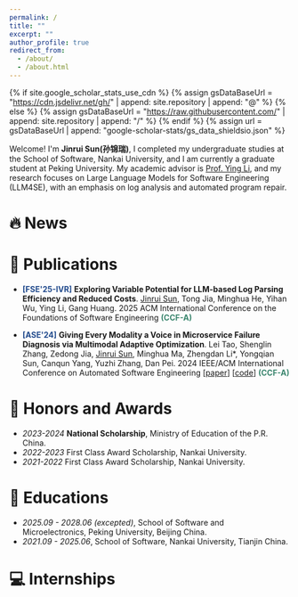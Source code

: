 ```yaml
---
permalink: /
title: ""
excerpt: ""
author_profile: true
redirect_from: 
  - /about/
  - /about.html
---
```


{% if site.google_scholar_stats_use_cdn %}
{% assign gsDataBaseUrl = "https://cdn.jsdelivr.net/gh/" | append: site.repository | append: "@" %}
{% else %}
{% assign gsDataBaseUrl = "https://raw.githubusercontent.com/" | append: site.repository | append: "/" %}
{% endif %}
{% assign url = gsDataBaseUrl | append: "google-scholar-stats/gs_data_shieldsio.json" %}

<span class='anchor' id='about-me'></span>

Welcome! I'm **Jinrui Sun(孙锦瑞)**, I completed my undergraduate studies at the School of Software, Nankai University, and I am currently a graduate student at Peking University. My academic advisor is [Prof. Ying Li](https://www.ss.pku.edu.cn/teacherteam/teacherlist/1674-%E6%9D%8E%E5%BD%B1.html), and my research focuses on Large Language Models for Software Engineering (LLM4SE), with an emphasis on log analysis and automated program repair.

<!-- My research interest includes neural machine translation and computer vision. I have published more than 100 papers at the top international AI conferences with total <a href='https://scholar.google.com/citations?user=DhtAFkwAAAAJ'>google scholar citations <strong><span id='total_cit'>260000+</span></strong></a> (You can also use google scholar badge <a href='https://scholar.google.com/citations?user=DhtAFkwAAAAJ'><img src="https://img.shields.io/endpoint?url={{ url | url_encode }}&logo=Google%20Scholar&labelColor=f6f6f6&color=9cf&style=flat&label=citations"></a>). -->


# 🔥 News
<!-- - *2022.02*: &nbsp;🎉🎉 Lorem ipsum dolor sit amet, consectetur adipiscing elit. Vivamus ornare aliquet ipsum, ac tempus justo dapibus sit amet. 
- *2022.02*: &nbsp;🎉🎉 Lorem ipsum dolor sit amet, consectetur adipiscing elit. Vivamus ornare aliquet ipsum, ac tempus justo dapibus sit amet.  -->

# 📝 Publications 

<!-- <div class='paper-box'><div class='paper-box-image'><div><div class="badge">CVPR 2016</div><img src='images/500x300.png' alt="sym" width="100%"></div></div>
<div class='paper-box-text' markdown="1">

[Deep Residual Learning for Image Recognition](https://openaccess.thecvf.com/content_cvpr_2016/papers/He_Deep_Residual_Learning_CVPR_2016_paper.pdf)

**Kaiming He**, Xiangyu Zhang, Shaoqing Ren, Jian Sun

[**Project**](https://scholar.google.com/citations?view_op=view_citation&hl=zh-CN&user=DhtAFkwAAAAJ&citation_for_view=DhtAFkwAAAAJ:ALROH1vI_8AC) <strong><span class='show_paper_citations' data='DhtAFkwAAAAJ:ALROH1vI_8AC'></span></strong>
- Lorem ipsum dolor sit amet, consectetur adipiscing elit. Vivamus ornare aliquet ipsum, ac tempus justo dapibus sit amet. 
</div>
</div> -->
- <b style="color: #224B8D;">\[FSE'25-IVR\]</b> 
  **Exploring Variable Potential for LLM-based Log Parsing Efficiency and Reduced Costs**. 
  <u>Jinrui Sun</u>, Tong Jia, Minghua He, Yihan Wu, Ying Li, Gang Huang. 2025 ACM International Conference on the Foundations of Software Engineering <b style="color:#3B866E;">(CCF-A)</b>

- <b style="color: #224B8D;">\[ASE'24\]</b> 
  **Giving Every Modality a Voice in Microservice Failure Diagnosis via Multimodal Adaptive Optimization**. 
  Lei Tao, Shenglin Zhang, Zedong Jia, <u>Jinrui Sun</u>, Minghua Ma, Zhengdan Li*, Yongqian Sun, Canqun Yang, Yuzhi Zhang, Dan Pei. 2024 IEEE/ACM International Conference on Automated Software Engineering \[[paper](https://nkcs.iops.ai/wp-content/uploads/2024/10/ASE24-Medicine.pdf)\] \[[code](https://github.com/AIOps-Lab-NKU/Medicine)\] <b style="color:#3B866E;">(CCF-A)</b>

# 🏅 Honors and Awards
- *2023-2024* **National Scholarship**, Ministry of Education of the P.R. China.
- *2022-2023* First Class Award Scholarship, Nankai University.
- *2021-2022* First Class Award Scholarship, Nankai University.


# 📖 Educations
- *2025.09 - 2028.06 (excepted)*, School of Software and Microelectronics, Peking University, Beijing China.
- *2021.09 - 2025.06*, School of Software, Nankai University, Tianjin China.


<!-- # 💬 Invited Talks
- *2021.06*, Lorem ipsum dolor sit amet, consectetur adipiscing elit. Vivamus ornare aliquet ipsum, ac tempus justo dapibus sit amet. 
- *2021.03*, Lorem ipsum dolor sit amet, consectetur adipiscing elit. Vivamus ornare aliquet ipsum, ac tempus justo dapibus sit amet.  \| [\[video\]](https://github.com/) -->

# 💻 Internships
<!-- - *2019.05 - 2020.02*, [Lorem](https://github.com/), China. -->